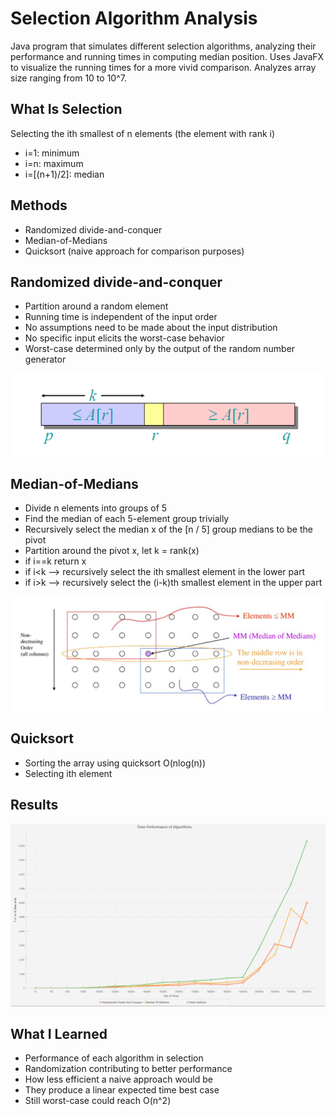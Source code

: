 # Selection Algorithm Analysis
Java program that simulates different selection algorithms, analyzing their performance and running times in computing median position. Uses JavaFX to visualize the running times for a more vivid comparison.
Analyzes array size ranging from 10 to 10^7.

## What Is Selection
Selecting the ith smallest of n elements (the element with rank i)
- i=1: minimum
- i=n: maximum
- i=[(n+1)/2]: median

## Methods
- Randomized divide-and-conquer
- Median-of-Medians
- Quicksort (naive approach for comparison purposes)

## Randomized divide-and-conquer
- Partition around a random element
- Running time is independent of the input order
- No assumptions need to be made about the input distribution
- No specific input elicits the worst-case behavior
- Worst-case determined only by the output of the random number generator

<img src="src/Images/kthSmallest.PNG" >

## Median-of-Medians
- Divide n elements into groups of 5
- Find the median of each 5-element group trivially
- Recursively select the median x of the [n / 5] group medians to be the pivot
- Partition around the pivot x, let k = rank(x)
- if i==k return x
- if i<k --> recursively select the ith smallest element in the lower part
- if i>k --> recursively select the (i-k)th smallest element in the upper part

<img src="src/Images/medianOfMedians.PNG" >

## Quicksort
- Sorting the array using quicksort O(nlog(n))
- Selecting ith element

## Results
<img src="src/Images/output.PNG" >

## What I Learned
- Performance of each algorithm in selection
- Randomization contributing to better performance
- How less efficient a naive approach would be
- They produce a linear expected time best case
- Still worst-case could reach O(n^2)

